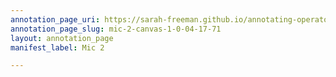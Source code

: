 ```yaml
---
annotation_page_uri: https://sarah-freeman.github.io/annotating-operator/annotations/mic-2-canvas-1-0-04-17-71.json
annotation_page_slug: mic-2-canvas-1-0-04-17-71
layout: annotation_page
manifest_label: Mic 2

---
```

